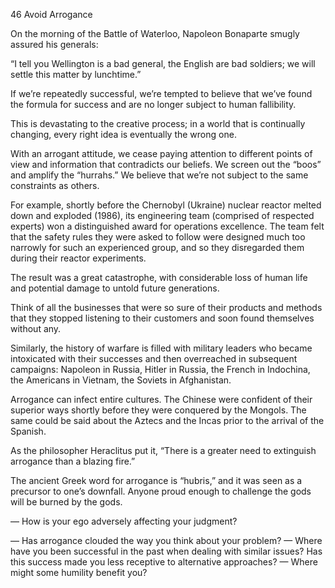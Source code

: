 46 Avoid Arrogance

On the morning of the Battle of Waterloo, Napoleon Bonaparte smugly assured his generals:

“I tell you Wellington is a bad general, the English are bad soldiers; we will settle this matter by lunchtime.”

If we’re repeatedly successful, we’re tempted to believe that we’ve found the formula for success and are no longer subject to human fallibility.

This is devastating to the creative process; in a world that is continually changing, every right idea is eventually the wrong one.

With an arrogant attitude, we cease paying attention to different points of view and information that contradicts our beliefs. We screen out the “boos” and amplify the “hurrahs.” We believe that we’re not subject to the same constraints as others.

For example, shortly before the Chernobyl (Ukraine) nuclear reactor melted down and exploded (1986), its engineering team (comprised of respected experts) won a distinguished award for operations excellence. The team felt that the safety rules they were asked to follow were designed much too narrowly for such an experienced group, and so they disregarded them during their reactor experiments.

The result was a great catastrophe, with considerable loss of human life and potential damage to untold future generations.

Think of all the businesses that were so sure of their products and methods that they stopped listening to their customers and soon found themselves without any.

Similarly, the history of warfare is filled with military leaders who became intoxicated with their successes and then overreached in subsequent campaigns: Napoleon in Russia, Hitler in Russia, the French in Indochina, the Americans in Vietnam, the Soviets in Afghanistan.

Arrogance can infect entire cultures. The Chinese were confident of their superior ways shortly before they were conquered by the Mongols. The same could be said about the Aztecs and the Incas prior to the arrival of the Spanish.

As the philosopher Heraclitus put it, “There is a greater need to extinguish arrogance than a blazing fire.”


The ancient Greek word for arrogance is “hubris,” and it was seen as a precursor to one’s downfall. Anyone proud enough to challenge the gods will be burned by the gods.

— How is your ego adversely affecting your judgment?

— Has arrogance clouded the way you think about your problem?
— Where have you been successful in the past when dealing with similar issues? Has this success made you less receptive to alternative approaches?
— Where might some humility benefit you?
